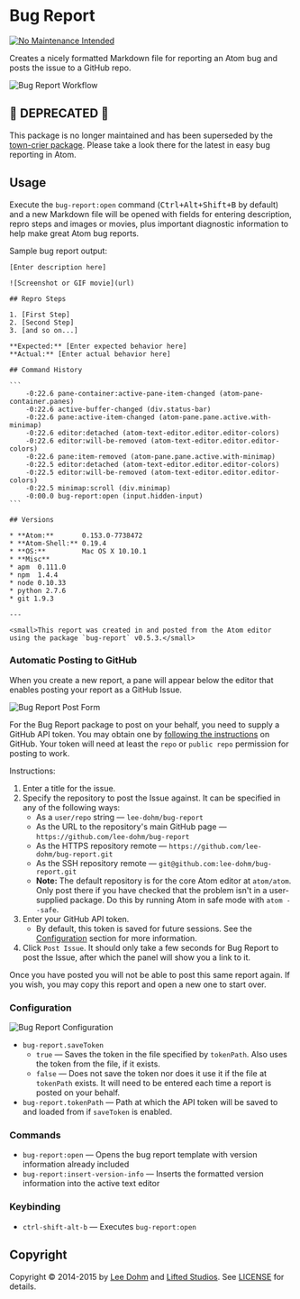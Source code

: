 # Bug Report
[![No Maintenance Intended](http://unmaintained.tech/badge.svg)](http://unmaintained.tech/)

Creates a nicely formatted Markdown file for reporting an Atom bug and posts the issue to a GitHub repo.

![Bug Report Workflow](https://raw.githubusercontent.com/lee-dohm/bug-report/master/images/workflow.gif)

## 🚨 DEPRECATED 🚨

This package is no longer maintained and has been superseded by the [town-crier package](https://github.com/atom/town-crier). Please take a look there for the latest in easy bug reporting in Atom.

## Usage

Execute the `bug-report:open` command (<kbd>Ctrl+Alt+Shift+B</kbd> by default) and a new Markdown file will be opened with fields for entering description, repro steps and images or movies, plus important diagnostic information to help make great Atom bug reports.

Sample bug report output:

    [Enter description here]

    ![Screenshot or GIF movie](url)

    ## Repro Steps

    1. [First Step]
    2. [Second Step]
    3. [and so on...]

    **Expected:** [Enter expected behavior here]
    **Actual:** [Enter actual behavior here]

    ## Command History

    ```
        -0:22.6 pane-container:active-pane-item-changed (atom-pane-container.panes)
        -0:22.6 active-buffer-changed (div.status-bar)
        -0:22.6 pane:active-item-changed (atom-pane.pane.active.with-minimap)
        -0:22.6 editor:detached (atom-text-editor.editor.editor-colors)
        -0:22.6 editor:will-be-removed (atom-text-editor.editor.editor-colors)
        -0:22.6 pane:item-removed (atom-pane.pane.active.with-minimap)
        -0:22.5 editor:detached (atom-text-editor.editor.editor-colors)
        -0:22.5 editor:will-be-removed (atom-text-editor.editor.editor-colors)
        -0:22.5 minimap:scroll (div.minimap)
        -0:00.0 bug-report:open (input.hidden-input)
    ```

    ## Versions

    * **Atom:**       0.153.0-7738472
    * **Atom-Shell:** 0.19.4
    * **OS:**         Mac OS X 10.10.1
    * **Misc**
    * apm  0.111.0
    * npm  1.4.4
    * node 0.10.33
    * python 2.7.6
    * git 1.9.3

    ---

    <small>This report was created in and posted from the Atom editor using the package `bug-report` v0.5.3.</small>

### Automatic Posting to GitHub

When you create a new report, a pane will appear below the editor that enables posting your report as a GitHub Issue.

![Bug Report Post Form](https://raw.githubusercontent.com/lee-dohm/bug-report/master/images/form.gif)

For the Bug Report package to post on your behalf, you need to supply a GitHub API token. You may obtain one by [following the instructions](https://help.github.com/articles/creating-an-access-token-for-command-line-use/) on GitHub. Your token will need at least the `repo` or `public repo` permission for posting to work.

Instructions:

1. Enter a title for the issue.
1. Specify the repository to post the Issue against. It can be specified in any of the following ways:
    * As a `user/repo` string &mdash; `lee-dohm/bug-report`
    * As the URL to the repository's main GitHub page &mdash; `https://github.com/lee-dohm/bug-report`
    * As the HTTPS repository remote &mdash; `https://github.com/lee-dohm/bug-report.git`
    * As the SSH repository remote &mdash; `git@github.com:lee-dohm/bug-report.git`
    * **Note:** The default repository is for the core Atom editor at `atom/atom`. Only post there if you have checked that the problem isn't in a user-supplied package. Do this by running Atom in safe mode with `atom --safe`.
1. Enter your GitHub API token.
    * By default, this token is saved for future sessions. See the [Configuration](#configuration) section for more information.
1. Click `Post Issue`. It should only take a few seconds for Bug Report to post the Issue, after which the panel will show you a link to it.

Once you have posted you will not be able to post this same report again. If you wish, you may copy this report and open a new one to start over.

### Configuration

![Bug Report Configuration](https://raw.githubusercontent.com/lee-dohm/bug-report/master/images/configuration.png)

* `bug-report.saveToken`
    * `true` &mdash; Saves the token in the file specified by `tokenPath`. Also uses the token from the file, if it exists.
    * `false` &mdash; Does not save the token nor does it use it if the file at `tokenPath` exists. It will need to be entered each time a report is posted on your behalf.
* `bug-report.tokenPath` &mdash; Path at which the API token will be saved to and loaded from if `saveToken` is enabled.

### Commands

* `bug-report:open` &mdash; Opens the bug report template with version information already included
* `bug-report:insert-version-info` &mdash; Inserts the formatted version information into the active text editor

### Keybinding

* `ctrl-shift-alt-b` &mdash; Executes `bug-report:open`

## Copyright

Copyright &copy; 2014-2015 by [Lee Dohm](http://www.lee-dohm.com) and [Lifted Studios](http://www.liftedstudios.com). See [LICENSE](https://github.com/lee-dohm/bug-report/blob/master/LICENSE.md) for details.
